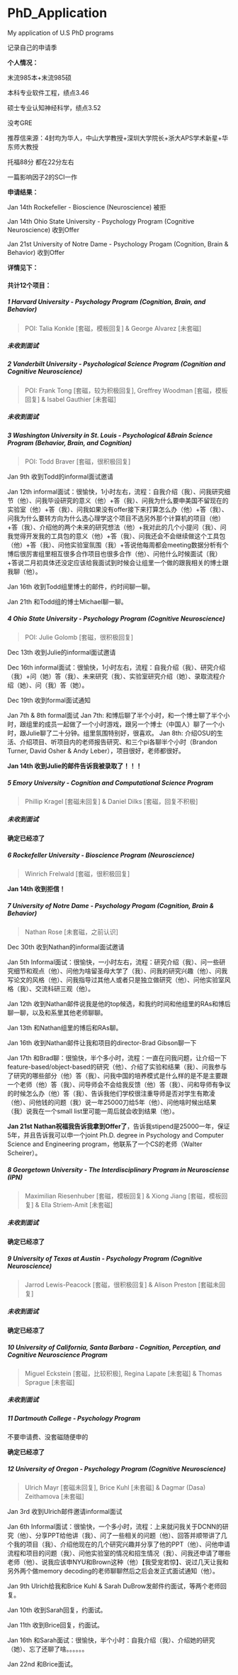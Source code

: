 # PhD_Application
My application of U.S PhD programs

记录自己的申请季

**个人情况：**

末流985本+末流985硕

本科专业软件工程，绩点3.46

硕士专业认知神经科学，绩点3.52

没考GRE

推荐信来源：4封均为华人，中山大学教授+深圳大学院长+浙大APS学术新星+华东师大教授

托福88分 都在22分左右

一篇影响因子2的SCI一作

**申请结果：**

Jan 14th	Rockefeller - Bioscience (Neuroscience) 被拒

Jan 14th	Ohio State University - Psychology Program (Cognitive Neuroscience) 收到Offer

Jan 21st	University of Notre Dame - Psychology Progam (Cognition, Brain & Behavior) 收到Offer

**详情见下：**

#### 共计12个项目：

##### 1 Harvard University - Psychology Program (Cognition, Brain, and Behavior)

>  POI: Talia Konkle [套磁，模板回复] & George Alvarez [未套磁]

##### 未收到面试

##### 2 Vanderbilt University - Psychological Science Program (Cognition and Cognitive Neuroscience)

> POI: Frank Tong [套磁，较为积极回复], Greffrey Woodman [套磁，模板回复] & Isabel Gauthier [未套磁]

##### 未收到面试

##### 3 Washington University in St. Louis - Psychological &Brain Science Program (Behavior, Brain, and Cognition)

> POI: Todd Braver [套磁，很积极回复]

Jan 9th	收到Todd的informal面试邀请

Jan 12th	informal面试：很愉快，1小时左右，流程：自我介绍（我）、问我研究细节（他）、问我毕设研究的意义（他）+答（我）、问我为什么要申美国不留现在的实验室（他）+答（我）、问我如果没有offer接下来打算怎么办（他）+答（我）、问我为什么要转方向为什么选心理学这个项目不选另外那个计算机的项目（他）+答（我）、介绍他的两个未来的研究想法（他）+我对此的几个小提问（我）、问我觉得开发我的工具包的意义（他）+答（我）、问我还会不会继续做这个工具包（他）+答（我）、问他实验室氛围（我）+答说他每周都会meeting数据分析有个博后很厉害组里相互很多合作项目也很多合作（他）、问他什么时候面试（我）+答说二月初具体还没定应该给我面试到时候会让组里一个做的跟我相关的博士跟我聊（他）。

Jan 16th	收到Todd组里博士的邮件，约时间聊一聊。

Jan 21th	和Todd组的博士Michael聊一聊。

##### 4 Ohio State University - Psychology Program (Cognitive Neuroscience)

> POI: Julie Golomb [套磁，很积极回复]

Dec 13th	收到Julie的informal面试邀请

Dec 16th	informal面试：很愉快，1小时左右，流程：自我介绍（我）、研究介绍（我）+问（她）答（我）、未来研究（我）、实验室研究介绍（她）、录取流程介绍（她）、问（我）答（她）。

Dec 19th	收到formal面试通知

Jan 7th & 8th	formal面试	Jan 7th: 和博后聊了半个小时，和一个博士聊了半个小时，跟组里的成员一起做了一个小时游戏，跟另一个博士（中国人）聊了一个小时，跟Julie聊了二十分钟。组里氛围特别好，很喜欢。	Jan 8th: 介绍OSU的生活、介绍项目、听项目内的老师报告研究、和三个pi各聊半个小时（Brandon Turner, David Osher & Andy Leber），项目很好，老师都很好。

**Jan 14th	收到Julie的邮件告诉我被录取了！！！**

##### 5 Emory University - Cognition and Computational Science Program

> Phillip Kragel [套磁未回复] & Daniel Dilks [套磁，回复不积极]

##### 未收到面试

**确定已经凉了**

##### 6 Rockefeller University - Bioscience Program (Neuroscience)

> Winrich Frelwald [套磁，很积极回复]

**Jan 14th	收到拒信！**

##### 7 University of Notre Dame - Psychology Progam (Cognition, Brain & Behavior)

> Nathan Rose [未套磁，之前认识]

Dec 30th	收到Nathan的informal面试邀请

Jan 5th	Informal面试：很愉快，一小时左右，流程：研究介绍（我）、问一些研究细节和观点（他）、问他为啥留圣母大学了（我）、问我的研究兴趣（他）、问我写论文的风格（他）、问我指导过其他人或者只是独立做研究（他）、问他实验室风格（我）、交流科研三观（他）。

Jan 12th	收到Nathan邮件说我是他的top候选，和我约时间和他组里的RAs和博后聊一聊，以及和系里其他老师聊聊。

Jan 13th	和Nathan组里的博后和RAs聊。

Jan 16th	收到Nathan邮件让我和项目的director-Brad Gibson聊一下

Jan 17th	和Brad聊：很愉快，半个多小时，流程：一直在问我问题，让介绍一下feature-based/object-based的研究（他）、介绍了实验和结果（我）、问我参与了研究的哪些部分（他）答（我）、问我中国的培养模式是什么样的是不是主要跟一个老师（他）答（我）、问导师会不会给我反馈（他）答（我）、问和导师有争议的时候怎么办（他）答（我）、告诉我他们学校很注重导师是否对学生有欺凌（他）、问他钱的问题（我）说一年25000刀给5年（他）、问他啥时候出结果（我）说我在一个small list里可能一周后就会收到结果（他）。

**Jan 21st	Nathan祝福我告诉我拿到Offer了**，告诉我stipend是25000一年，保证5年，并且告诉我可以申一个joint Ph.D. degree in Psychology and Computer Science and Engineering program，他联系了一个CS的老师（Walter Scheirer）。

##### 8 Georgetown University - The Interdisciplinary Program in Neurosciense (IPN)

> Maximilian Riesenhuber [套磁，模板回复] & Xiong Jiang [套磁，模板回复] & Ella Striem-Amit [未套磁]

##### 未收到面试

**确定已经凉了**

##### 9 University of Texas at Austin - Psychology Program (Cognitive Neuroscience)

> Jarrod Lewis-Peacock [套磁，很积极回复] & Alison Preston [套磁未回复]

##### 未收到面试

**确定已经凉了**

##### 10 University of California, Santa Barbara - Cognition, Perception, and Cognitive Neuroscience Program

> Miguel Eckstein [套磁，比较积极], Regina Lapate [未套磁] & Thomas Sprague [未套磁]

##### 未收到面试

##### 11 Dartmouth College - Psychology Program

不要申请费、没套磁随便申的

**确定已经凉了**

##### 12 University of Oregon - Psychology Program (Cognitive Neuroscience)

> Ulrich  Mayr [套磁未回复], Brice Kuhl [未套磁] & Dagmar (Dasa) Zeithamova [未套磁]

Jan 3rd	收到Ulrich邮件邀请informal面试

Jan 6th	Informal面试：很愉快，一个多小时，流程：上来就问我关于DCNN的研究（他）、分享PPT给他讲（我）、问了一些相关的问题（他）、回答并顺带讲了几个我的项目（我）、介绍他现在的几个研究兴趣并分享了他的PPT（他）、问他申请流程和项目的问题（我）、问他实验室的情况和招生情况（我）、问我还申请了哪些老师（他）、说我应该申NYU和Brown这种（他）【我受宠若惊】、说过几天让我和另外两个做memory decoding的老师聊聊然后之后会发正式面试通知（他）。

Jan 9th	Ulrich给我和Brice Kuhl & Sarah DuBrow发邮件约面试，等两个老师回复。

Jan 10th	收到Sarah回复，约面试。

Jan 11th	收到Brice回复，约面试。

Jan 16th	和Sarah面试：很愉快，半个小时：自我介绍（我）、介绍她的研究（她）、忘了还聊了啥。。。。。。

Jan 22nd	和Brice面试。








